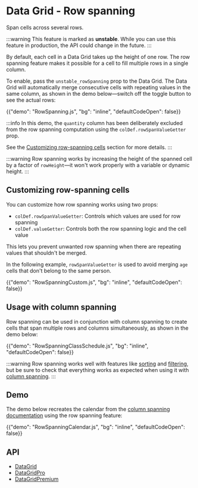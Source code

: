 # Data Grid - Row spanning

<p class="description">Span cells across several rows.</p>

:::warning
This feature is marked as **unstable**. While you can use this feature in production, the API could change in the future.
:::

By default, each cell in a Data Grid takes up the height of one row.
The row spanning feature makes it possible for a cell to fill multiple rows in a single column.

To enable, pass the `unstable_rowSpanning` prop to the Data Grid.
The Data Grid will automatically merge consecutive cells with repeating values in the same column, as shown in the demo below—switch off the toggle button to see the actual rows:

{{"demo": "RowSpanning.js", "bg": "inline", "defaultCodeOpen": false}}

:::info
In this demo, the `quantity` column has been deliberately excluded from the row spanning computation using the `colDef.rowSpanValueGetter` prop.

See the [Customizing row-spanning cells](#customizing-row-spanning-cells) section for more details.
:::

:::warning
Row spanning works by increasing the height of the spanned cell by a factor of `rowHeight`—it won't work properly with a variable or dynamic height.
:::

## Customizing row-spanning cells

You can customize how row spanning works using two props:

- `colDef.rowSpanValueGetter`: Controls which values are used for row spanning
- `colDef.valueGetter`: Controls both the row spanning logic and the cell value

This lets you prevent unwanted row spanning when there are repeating values that shouldn't be merged.

In the following example, `rowSpanValueGetter` is used to avoid merging `age` cells that don't belong to the same person.

{{"demo": "RowSpanningCustom.js", "bg": "inline", "defaultCodeOpen": false}}

## Usage with column spanning

Row spanning can be used in conjunction with column spanning to create cells that span multiple rows and columns simultaneously, as shown in the demo below:

{{"demo": "RowSpanningClassSchedule.js", "bg": "inline", "defaultCodeOpen": false}}

:::warning
Row spanning works well with features like [sorting](/x/react-data-grid/sorting/) and [filtering](/x/react-data-grid/filtering/), but be sure to check that everything works as expected when using it with [column spanning](/x/react-data-grid/column-spanning/).
:::

## Demo

The demo below recreates the calendar from the [column spanning documentation](/x/react-data-grid/column-spanning/#function-signature) using the row spanning feature:

{{"demo": "RowSpanningCalendar.js", "bg": "inline", "defaultCodeOpen": false}}

## API

- [DataGrid](/x/api/data-grid/data-grid/)
- [DataGridPro](/x/api/data-grid/data-grid-pro/)
- [DataGridPremium](/x/api/data-grid/data-grid-premium/)
